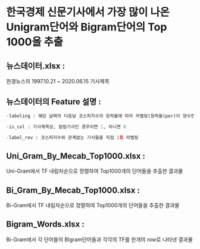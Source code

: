 # 한국경제 신문기사에서 가장 많이 나온 Unigram단어와 Bigram단어의 Top 1000을 추출

## 뉴스데이터.xlsx : 
한경뉴스의 1997.10.21 ~ 2020.06.15 기사제목  

## 뉴스데이터의 Feature 설명 : 
```python
-labeling : 해당 날짜의 다음날 코스피지수의 등락율에 따라 라벨링(등락율(per)이 양수면 1, 음수면 0)

-is_col : 기사제목상, 칼럼기사인 경우이면 1, 아니면 0

-label_rev : 코스피지수와 관계없는 기사들을 직접 2로 라벨링
```

## Uni_Gram_By_Mecab_Top1000.xlsx : 
Uni-Gram에서 TF 내림차순으로 정렬하여 Top1000개의 단어들을 추출한 결과물

## Bi_Gram_By_Mecab_Top1000.xlsx : 
Bi-Gram에서 TF 내림차순으로 정렬하여 Top1000개의 단어들을 추출한 결과물

## Bigram_Words.xlsx : 
Bi-Gram에서 각 단어들의 BIgram단어들과 각각의 TF를 한개의 row로 나타낸 결과물

